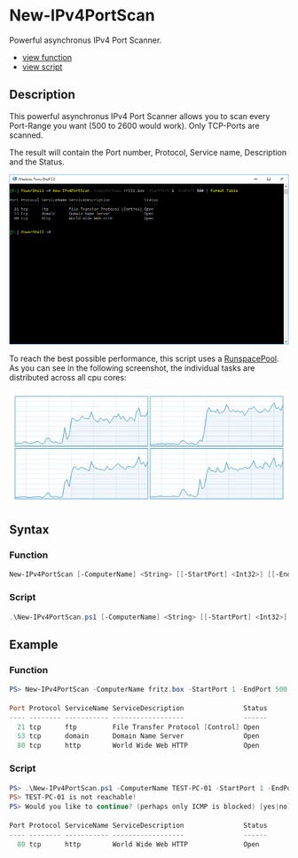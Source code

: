 # New-IPv4PortScan

Powerful asynchronus IPv4 Port Scanner.

* [view function](https://github.com/BornToBeRoot/PowerShell/blob/master/Module/LazyAdmin/Functions/New-IPv4PortScan.ps1)
* [view script](https://github.com/BornToBeRoot/PowerShell/blob/master/Scripts/New-IPv4PortScan.ps1)

## Description

This powerful asynchronus IPv4 Port Scanner allows you to scan every Port-Range you want (500 to 2600 would work). Only TCP-Ports are scanned.

The result will contain the Port number, Protocol, Service name, Description and the Status.

![Screenshot](Images/New-IPv4PortScan.png?raw=true "New-IPv4PortScan")

To reach the best possible performance, this script uses a [RunspacePool](https://msdn.microsoft.com/en-US/library/system.management.automation.runspaces.runspacepool(v=vs.85).aspx). As you can see in the following screenshot, the individual tasks are distributed across all cpu cores:

![Screenshot](Images/New-IPv4PortScan_CPUusage.png?raw=true "CPU usage")

## Syntax

### Function

```powershell
New-IPv4PortScan [-ComputerName] <String> [[-StartPort] <Int32>] [[-EndPort] <Int32>] [[-Threads] <Int32>] [[-Force]] [[-UpdateList]] [<CommonParameters>]
```

### Script

```powershell
.\New-IPv4PortScan.ps1 [-ComputerName] <String> [[-StartPort] <Int32>] [[-EndPort] <Int32>] [[-Threads] <Int32>] [[-Force]] [[-UpdateList]] [<CommonParameters>]
``` 

## Example

### Function

```powershell
PS> New-IPv4PortScan -ComputerName fritz.box -StartPort 1 -EndPort 500

Port Protocol ServiceName ServiceDescription               Status
---- -------- ----------- ------------------               ------
  21 tcp      ftp         File Transfer Protocol [Control] Open
  53 tcp      domain      Domain Name Server               Open
  80 tcp      http        World Wide Web HTTP              Open
```

### Script

```powershell
PS> .\New-IPv4PortScan.ps1 -ComputerName TEST-PC-01 -StartPort 1 -EndPort 500
PS> TEST-PC-01 is not reachable!
PS> Would you like to continue? (perhaps only ICMP is blocked) [yes|no]: yes

Port Protocol ServiceName ServiceDescription               Status
---- -------- ----------- ------------------               ------
  80 tcp      http        World Wide Web HTTP              Open
```
